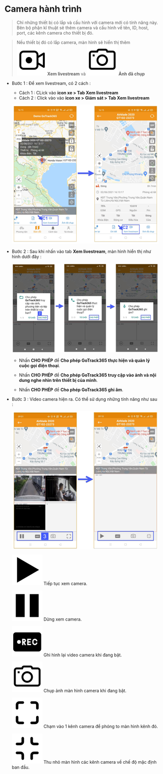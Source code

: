 # Camera hành trình

> Chỉ những thiết bị có lắp và cấu hình với camera mới có tính năng này.
Bên bộ phận kĩ thuật sẽ thêm camera và cấu hình về tên, ID, host, port, các kênh camera cho thiết bị đó.

> Nếu thiết bị đó có lắp camera, màn hình sẽ hiển thị thêm <span class="icon-left svg-filter-blue1">![Ok](/docs/assets/images/web-interface/icon/SVG/icons8-live-video-on.svg)**Xem livestream** và  <span class="icon-left svg-filter-blue1">![Ok](/docs/assets/images/web-interface/icon/SVG/icons8-camera.svg) **Ảnh đã chụp** 

- Bước 1 : Để xem livestream, có 2 cách :
  - Cách 1 : CLick vào **icon xe > Tab Xem livestream**
  - Cách 2 : Click vào vào **icon xe > Giám sát > Tab Xem livestream**
    
  <span class="icon-left5">![Interface Web](/docs/assets/images/web-interface/app-gotrack365/livestream.jpg)

- Bước 2 : Sau khi nhấn vào tab **Xem livestream**, màn hình hiển thị như hình dưới đây :

     <span style="display:block;text-align:center">![Interface Web](/docs/assets/images/web-interface/app-gotrack365/camera-live-1.jpg)

     * Nhấn **CHO PHÉP**  để **Cho phép GoTrack365 thực hiện và quản lý cuộc gọi điện thoại**.

     * Nhấn **CHO PHÉP**  để **Cho phép GoTrack365 truy cập vào ảnh và nội dung nghe nhìn trên thiết bị của mình**.

     * Nhấn **CHO PHÉP**  để **Cho phép GoTrack365 ghi âm**.

- Bước 3 : Video camera hiện ra. Có thể sử dụng những tính năng như sau :

     <span class="icon-left5">![Interface Web](/docs/assets/images/web-english/gotrack365-el/camera-live.jpg)

     <span class="icon-left svg-filter-info">![Ok](/docs/assets/images/web-interface/icon/SVG/icons8-play.svg) Tiếp tục xem camera.

     <span class="icon-left svg-filter-info">![Ok](/docs/assets/images/web-interface/icon/SVG/icons8-pause.svg) Dừng xem camera.

     <span class="icon-left svg-filter-info">![Ok](/docs/assets/images/web-interface/icon/SVG/icons8-video-record.svg) Ghi hình lại video camera khi đang bật.

     <span class="icon-left svg-filter-info">![Ok](/docs/assets/images/web-interface/icon/SVG/icons8-camera.svg) Chụp ảnh màn hình camera khi đang bật.

     <span class="icon-left svg-filter-info">![Ok](/docs/assets/images/web-interface/icon/SVG/icons8-full-screen.svg) Chạm vào 1 kênh camera để phóng to màn hình kênh đó.

     <span class="icon-left svg-filter-info">![Ok](/docs/assets/images/web-interface/icon/SVG/icons8-normal-screen.svg) Thu nhỏ màn hình các kênh camera về chế độ mặc định ban đầu.

